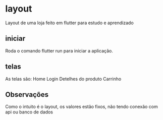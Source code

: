 # layout

Layout de uma loja feito em flutter para estudo e aprendizado

## iniciar
Roda o comando flutter run para iniciar a aplicação.

## telas
As telas são:
  Home
  Login
  Detelhes do produto
  Carrinho
 ## Observações
  Como o intuito é o layout, os valores estão fixos, não tendo conexão com api ou banco de dados
